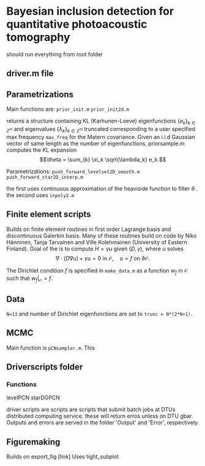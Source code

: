 # Bayesian inclusion detection for quantitative photoacoustic tomography

 should run everything from root folder

## driver.m file

## Parametrizations
Main functions are:
`prior_init.m`
`prior_init2d.m`

returns a structure containing KL (Karhunen-Loeve) eigenfunctions $`\{e_k\}_{k\in \mathbb{Z}^m}`$ and eigenvalues $`\{\lambda_k\}_{k\in \mathbb{Z}^m}`$ truncated corresponding to a user specified max frequency `max_freq` for the Matern covariance.
Given an i.i.d Gaussian vector of same length as the number of eigenfunctions, priorsample.m computes the KL expansion
$$\theta = \sum_{k} \xi_k \sqrt{\lambda_k} e_k.$$

Parametrizations:
`push_forward_levelset2D_smooth.m`
`push_forward_star2D_interp.m`

the first uses continuous approximation of the heaviside function to filter $`\theta`$ .
the second uses `inpoly2.m`

## Finite element scripts
Builds on finite element routines in first order Lagrange basis and discontinuous Galerkin basis. Many of these routines build on code by Niko Hänninen, Tanja Tarvainen and Ville Kolehmainen (University of Eastern Finland).
Goal of the is to compute $`H = \gamma u`$ given $`(D,\gamma)`$, where $`u`$ solves
$$\nabla \cdot (D \nabla u) + \gamma u = 0 \text{ in } \mathcal{O}, \quad u = f \text{ on } \partial \mathcal{O}.$$

The Dirichlet condition $`f`$ is specified in `make_data.m` as a function $`w_f`$ in $`\mathcal{O}`$ such that $`w_f|_{\mathcal{O}}=f`$. 

## Data
`N=13` and number of Dirichlet eigenfunctions are set to `trunc = N*(2*N+1)`.

## MCMC
Main function is `pCNsampler.m`. This 



## Driverscripts folder
### Functions
levelPCN
starDGPCN


driver scripts are scripts are scripts that submit batch jobs at DTUs distributed computing service. these will return erros unless on DTU gbar. Outputs and errors are served in the folder 'Output' and 'Error', respectively.

## Figuremaking
Builds on export_fig [link]
Uses tight_subplot
